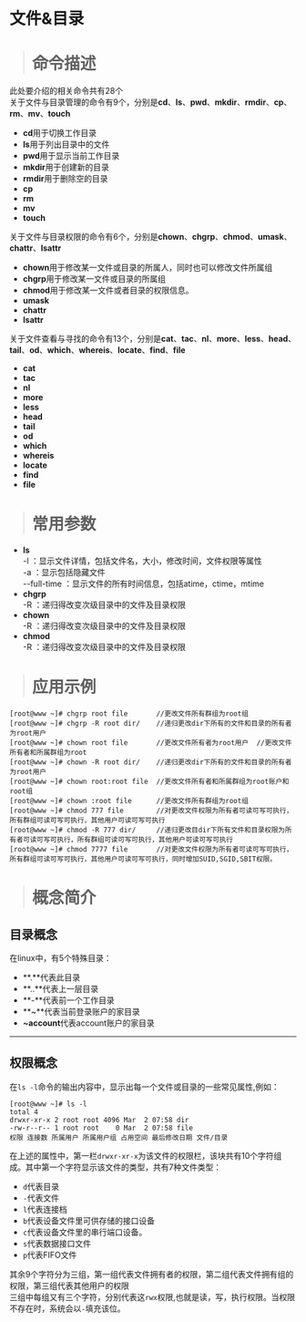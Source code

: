 # 文件&目录 #
> # 命令描述 #

此处要介绍的相关命令共有28个  
关于文件与目录管理的命令有9个，分别是**cd**、**ls**、**pwd**、**mkdir**、**rmdir**、**cp**、**rm**、**mv**、**touch**  
* **cd**用于切换工作目录
* **ls**用于列出目录中的文件
* **pwd**用于显示当前工作目录
* **mkdir**用于创建新的目录
* **rmdir**用于删除空的目录
* **cp**
* **rm**
* **mv**
* **touch**

关于文件与目录权限的命令有6个，分别是**chown**、**chgrp**、**chmod**、**umask**、**chattr**、**lsattr**  
* **chown**用于修改某一文件或目录的所属人，同时也可以修改文件所属组
* **chgrp**用于修改某一文件或目录的所属组
* **chmod**用于修改某一文件或者目录的权限信息。
* **umask**
* **chattr**
* **lsattr**

关于文件查看与寻找的命令有13个，分别是**cat**、**tac**、**nl**、**more**、**less**、**head**、**tail**、**od**、**which**、**whereis**、**locate**、**find**、**file**
* **cat**
* **tac**
* **nl**
* **more**
* **less**
* **head**
* **tail**
* **od**
* **which**
* **whereis**
* **locate**
* **find**  
* **file**  

> # 常用参数 #

* **ls**  
  -l ：显示文件详情，包括文件名，大小，修改时间，文件权限等属性  
  -a ：显示包括隐藏文件  
  --full-time ：显示文件的所有时间信息，包括atime，ctime，mtime  
* **chgrp**  
  -R ：递归得改变次级目录中的文件及目录权限
* **chown**  
  -R ：递归得改变次级目录中的文件及目录权限
* **chmod**  
  -R ：递归得改变次级目录中的文件及目录权限

> # 应用示例 #

```
[root@www ~]# chgrp root file       //更改文件所有群组为root组
[root@www ~]# chgrp -R root dir/    //递归更改dir下所有的文件和目录的所有者为root用户
[root@www ~]# chown root file       //更改文件所有者为root用户  //更改文件所有者和所属群组为root
[root@www ~]# chown -R root dir/    //递归更改dir下所有的文件和目录的所有者为root用户     
[root@www ~]# chown root:root file  //更改文件所有者和所属群组为root账户和root组
[root@www ~]# chown :root file      //更改文件所有群组为root组
[root@www ~]# chmod 777 file        //对更改文件权限为所有者可读可写可执行，所有群组可读可写可执行，其他用户可读可写可执行
[root@www ~]# chmod -R 777 dir/     //递归更改目dir下所有文件和目录权限为所有者可读可写可执行，所有群组可读可写可执行，其他用户可读可写可执行
[root@www ~]# chmod 7777 file       //对更改文件权限为所有者可读可写可执行，所有群组可读可写可执行，其他用户可读可写可执行，同时增加SUID,SGID,SBIT权限。
```

> # 概念简介 #

## 目录概念 ##
在linux中，有5个特殊目录：
* **.**代表此目录
* **..**代表上一层目录
* **\-**代表前一个工作目录
* **~**代表当前登录账户的家目录
* **~account**代表account账户的家目录
---
## 权限概念 ##  
在`ls -l`命令的输出内容中，显示出每一个文件或目录的一些常见属性,例如：
```
[root@www ~]# ls -l
total 4
drwxr-xr-x 2 root root 4096 Mar  2 07:58 dir
-rw-r--r-- 1 root root    0 Mar  2 07:58 file
权限 连接数 所属用户 所属用户组 占用空间 最后修改日期 文件/目录
```
在上述的属性中，第一栏`drwxr-xr-x`为该文件的权限栏，该块共有10个字符组成。其中第一个字符显示该文件的类型，共有7种文件类型：  
* `d`代表目录
* `-`代表文件
* `l`代表连接档
* `b`代表设备文件里可供存储的接口设备
* `c`代表设备文件里的串行端口设备。
* `s`代表数据接口文件
* `p`代表FIFO文件

其余9个字符分为三组，第一组代表文件拥有者的权限，第二组代表文件拥有组的权限，第三组代表其他用户的权限  
三组中每组又有三个字符，分别代表这`rwx`权限,也就是读，写，执行权限。当权限不存在时，系统会以`-`填充该位。  
